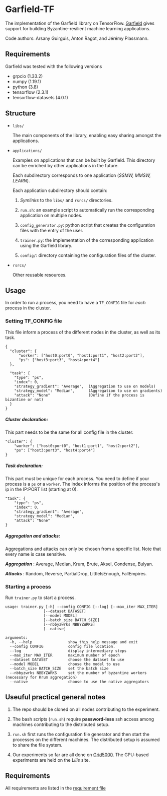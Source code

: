 # Garfield-TF
The implementation of the Garfield library on TensorFlow. [Garfield](https://arxiv.org/abs/2010.05888) gives support for building Byzantine-resilient machine learning applications.

Code authors: Arsany Guirguis, Anton Ragot, and Jérémy Plassmann.

## Requirements
Garfield was tested with the following versions
* grpcio (1.33.2)
* numpy (1.19.1)
* python (3.8)
* tensorflow (2.3.1)
* tensorflow-datasets (4.0.1)

## Structure

* `libs/`

   The main components of the library, enabling easy sharing amongst the applications.

* `applications/`

   Examples on applications that can be built by Garfield. This directory can be enriched by other applications in the future.

   Each subdirectory corresponds to one application (*SSMW, MMSW, LEARN*).

   Each application subdirectory should contain:
   
   1. _Symlinks_ to the `libs/` and `rsrcs/` directories.

   2. `run.sh`: an example script to automatically run the corresponding application on multiple nodes.

   3. `config_generator.py`: python script that creates the configuration files with the entry of the user.

   4. `trainer.py`: the implementation of the corresponding application using the Garfield library.

   5. `config/`: directory containing the configuration files of the cluster.

* `rsrcs/`

   Other reusable resources.



## Usage

In order to run a process, you need to have a `TF_CONFIG` file for _each_ process in the cluster.

### Setting TF_CONFIG file

This file inform a process of the different nodes in the cluster, as well as its task.

```
{
  "cluster": {
      "worker": ["host0:port0", "host1:port1", "host2:port2"],
      "ps": ["host3:port3", "host4:port4"]
  },

  "task": {
    "type": "ps",
    "index": 0,
    "strategy_gradient": "Average",  (Aggregation to use on models)
    "strategy_model": "Median",      (Aggregation to use on gradients)
    "attack": "None"                 (Define if the process is bizantine or not)
  }
}
```

##### Cluster declaration:

This part needs to be the same for all config file in the cluster.

```
"cluster": {
    "worker": ["host0:port0", "host1:port1", "host2:port2"],
    "ps": ["host3:port3", "host4:port4"]
}
```

##### Task declaration:

This part must be unique for each process. You need to define if your process is a `ps` or a `worker`. The index informs the position of the process's ip in the IP:PORT list (starting at 0).
```
"task": {
    "type": "ps",
    "index": 0,
    "strategy_gradient": "Average", 
    "strategy_model": "Median", 
    "attack": "None"    
}
```

##### Aggregation and attacks:

Aggregations and attacks can only be chosen from a specific list. Note that every name is case sensitive.

***Aggregation*** : Average, Median, Krum, Brute, Aksel, Condense, Bulyan.

***Attacks*** : Random, Reverse, PartialDrop, LittleIsEnough, FallEmpires.

### Starting a process

Run `trainer.py` to start a process.

```
usage: trainer.py [-h] --config CONFIG [--log] [--max_iter MAX_ITER]
                 [--dataset DATASET]
                 [--model MODEL]
                 [--batch_size BATCH_SIZE]
                 [--nbbyzwrks NBBYZWRKS]
                 [--native]
                 
arguments:
  -h, --help                show this help message and exit
  --config CONFIG           config file location.
  --log                     display intermediary steps
  --max_iter MAX_ITER       maximum number of epoch
  --dataset DATASET         choose the dataset to use
  --model MODEL             choose the model to use
  --batch_size BATCH_SIZE   set the batch size
  --nbbyzwrks NBBYZWRKS     set the number of byzantine workers (necessary for Krum aggregation)
  --native                  choose to use the native aggregators

```

## Useuful practical general notes
1. The repo should be cloned on all nodes contributing to the experiment.

2. The bash scripts (`run.sh`) require **password-less** ssh access among machines contributing to the distributed setup.

3. `run.sh` first runs the configuration file generator and then start the processes on the different machines. The distributed setup is assumed to share the file system.

4. Our experiments so far are all done on [Grid5000](https://www.grid5000.fr). The GPU-based experiments are held on the *Lille* site.

## Requirements

All requirements are listed in the [requirement file](https://github.com/LPD-EPFL/Garfield_TF/blob/main/requirements.txt)

